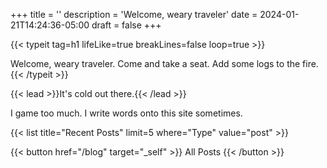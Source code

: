 +++
title = ''
description = 'Welcome, weary traveler'
date = 2024-01-21T14:24:36-05:00
draft = false
+++

<meta content="/gm_construct_ballz.jpg" property="og:image" />
<meta property="og:image:width" content="1280">
<meta property="og:image:height" content="720">



{{< typeit
  tag=h1
  lifeLike=true
  breakLines=false
  loop=true >}}

Welcome, weary traveler.
Come and take a seat.
Add some logs to the fire.
{{< /typeit >}}

{{< lead >}}It's cold out there.{{< /lead >}}

I game too much. I write words onto this site sometimes.

{{< list title="Recent Posts" limit=5 where="Type" value="post" >}}

{{< button href="/blog" target="_self" >}}
All Posts
{{< /button >}}

